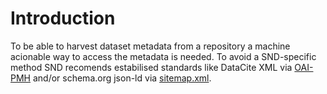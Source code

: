 # Introduction

To be able to harvest dataset metadata from a repository a machine acionable way to access the metadata is needed.
To avoid a SND-specific method SND recomends estabilised standards like DataCite XML via [OAI-PMH](oai-pmh) and/or schema.org json-ld via [sitemap.xml](sitemap-xml).